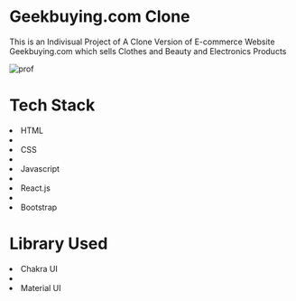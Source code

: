 <h1>Geekbuying.com Clone</h1>
<p>This is an Indivisual Project of A Clone Version of E-commerce Website Geekbuying.com which sells Clothes and Beauty and Electronics Products</p>
<img src="https://i.imgur.com/Bo5RTXz.png" alt= "prof"/>
<h1>Tech Stack</h1>
<li>HTML<li><li>CSS<li><li>Javascript<li><li>React.js<li><li>Bootstrap</li>
<h1>Library Used</h1>
<li>Chakra UI<li>
<li>Material UI</>
